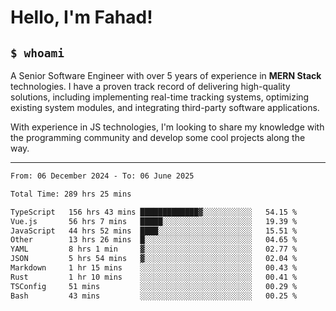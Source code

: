 <h1>Hello, I'm Fahad!</h1>

<h2><code>$ whoami</code></h2>

A Senior Software Engineer with over 5 years of experience in **MERN Stack** technologies. I have a proven track record of delivering high-quality solutions, including implementing real-time tracking systems, optimizing existing system modules, and integrating third-party software applications.

With experience in JS technologies, I'm looking to share my knowledge with the programming community and develop some cool projects along the way.

---

<!--START_SECTION:waka-->

```txt
From: 06 December 2024 - To: 06 June 2025

Total Time: 289 hrs 25 mins

TypeScript   156 hrs 43 mins █████████████▓░░░░░░░░░░░   54.15 %
Vue.js       56 hrs 7 mins   █████░░░░░░░░░░░░░░░░░░░░   19.39 %
JavaScript   44 hrs 52 mins  ████░░░░░░░░░░░░░░░░░░░░░   15.51 %
Other        13 hrs 26 mins  █░░░░░░░░░░░░░░░░░░░░░░░░   04.65 %
YAML         8 hrs 1 min     ▓░░░░░░░░░░░░░░░░░░░░░░░░   02.77 %
JSON         5 hrs 54 mins   ▓░░░░░░░░░░░░░░░░░░░░░░░░   02.04 %
Markdown     1 hr 15 mins    ░░░░░░░░░░░░░░░░░░░░░░░░░   00.43 %
Rust         1 hr 10 mins    ░░░░░░░░░░░░░░░░░░░░░░░░░   00.41 %
TSConfig     51 mins         ░░░░░░░░░░░░░░░░░░░░░░░░░   00.29 %
Bash         43 mins         ░░░░░░░░░░░░░░░░░░░░░░░░░   00.25 %
```

<!--END_SECTION:waka-->

<!--
**heyFahad/heyFahad** is a ✨ _special_ ✨ repository because its `README.md` (this file) appears on your GitHub profile.

Here are some ideas to get you started:

- 🔭 I’m currently working on ...
- 🌱 I’m currently learning ...
- 👯 I’m looking to collaborate on ...
- 🤔 I’m looking for help with ...
- 💬 Ask me about ...
- 📫 How to reach me: ...
- 😄 Pronouns: ...
- ⚡ Fun fact: ...
-->
